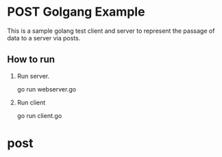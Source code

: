 POST Golgang Example
====================

This is a sample golang test client and server to represent the passage of data to a server via posts.

How to run
-----------

1. Run server.

	go run webserver.go

2. Run client

	go run client.go
# post
